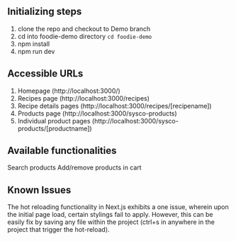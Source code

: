 ## Initializing steps

1. clone the repo and checkout to Demo branch
2. cd into foodie-demo directory `cd foodie-demo`
3. npm install
4. npm run dev

## Accessible URLs

1. Homepage (http://localhost:3000/)
2. Recipes page (http://localhost:3000/recipes)
3. Recipe details pages (http://localhost:3000/recipes/[recipename])
4. Products page (http://localhost:3000/sysco-products)
5. Individual product pages (http://localhost:3000/sysco-products/[productname])

## Available functionalities

Search products
Add/remove products in cart

## Known Issues

The hot reloading functionality in Next.js exhibits a one issue, wherein upon the initial page load, certain stylings fail to apply. However, this can be easily fix by saving any file within the project (ctrl+s in anywhere in the project that trigger the hot-reload).






